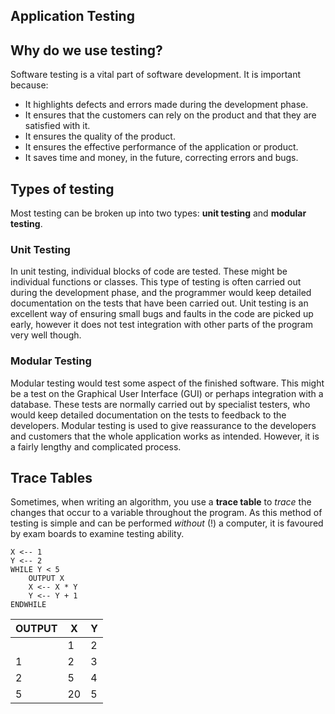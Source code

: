 Application Testing
------------------------

## Why do we use testing?

Software testing is a vital part of software development. It is important because:

* It highlights defects and errors made during the development phase.
* It ensures that the customers can rely on the product and that they are satisfied with it.
* It ensures the quality of the product.
* It ensures the effective performance of the application or product.
* It saves time and money, in the future, correcting errors and bugs.

## Types of testing

Most testing can be broken up into two types: **unit testing** and **modular testing**.

### Unit Testing

In unit testing, individual blocks of code are tested. These might be individual functions or classes.
This type of testing is often carried out during the development phase, and the programmer would keep
detailed documentation on the tests that have been carried out. Unit testing is an excellent way of
ensuring small bugs and faults in the code are picked up early, however it does not test integration
with other parts of the program very well though.

### Modular Testing

Modular testing would test some aspect of the finished software. This might be a test on the Graphical
User Interface (GUI) or perhaps integration with a database. These tests are normally carried out by
specialist testers, who would keep detailed documentation on the tests to feedback to the developers.
Modular testing is used to give reassurance to the developers and customers that the whole application
works as intended. However, it is a fairly lengthy and complicated process.

## Trace Tables

Sometimes, when writing an algorithm, you use a **trace table** to *trace* the changes that occur to a variable throughout the program. As this method of testing is simple and can be performed *without* (!) a computer, it is favoured by exam boards to examine testing ability.

```
X <-- 1
Y <-- 2
WHILE Y < 5
    OUTPUT X
    X <-- X * Y
    Y <-- Y + 1
ENDWHILE
```

|OUTPUT|X|Y|
|------|-|-|
||1|2|
|1|2|3|
|2|5|4|
|5|20|5|
